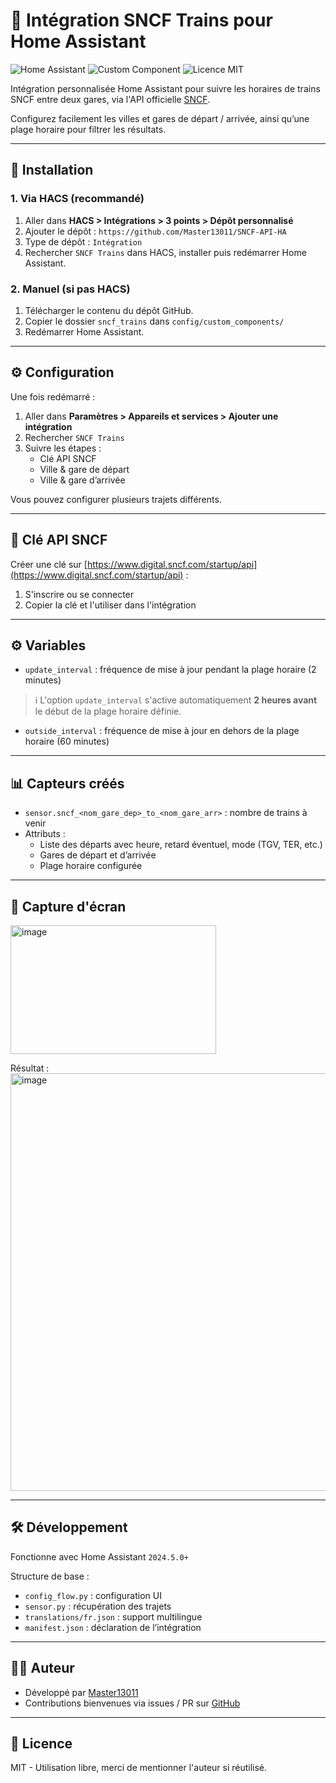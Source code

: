 # 🚄 Intégration SNCF Trains pour Home Assistant

![Home Assistant](https://img.shields.io/badge/Home--Assistant-2024.5+-blue?logo=home-assistant)
![Custom Component](https://img.shields.io/badge/Custom%20Component-oui-orange)
![Licence MIT](https://img.shields.io/badge/Licence-MIT-green)

Intégration personnalisée Home Assistant pour suivre les horaires de trains SNCF entre deux gares, via l'API officielle [SNCF](https://www.digital.sncf.com/startup/api).  

Configurez facilement les villes et gares de départ / arrivée, ainsi qu’une plage horaire pour filtrer les résultats.  

---

## 🔧 Installation

### 1. Via HACS (recommandé)
1. Aller dans **HACS > Intégrations > 3 points > Dépôt personnalisé**
2. Ajouter le dépôt : `https://github.com/Master13011/SNCF-API-HA`
3. Type de dépôt : `Intégration`
4. Rechercher `SNCF Trains` dans HACS, installer puis redémarrer Home Assistant.

### 2. Manuel (si pas HACS)
1. Télécharger le contenu du dépôt GitHub.
2. Copier le dossier `sncf_trains` dans `config/custom_components/`
3. Redémarrer Home Assistant.

---

## ⚙️ Configuration

Une fois redémarré :

1. Aller dans **Paramètres > Appareils et services > Ajouter une intégration**
2. Rechercher `SNCF Trains`
3. Suivre les étapes :
   - Clé API SNCF
   - Ville & gare de départ
   - Ville & gare d’arrivée

Vous pouvez configurer plusieurs trajets différents.

---

## 🔐 Clé API SNCF

Créer une clé sur [https://www.digital.sncf.com/startup/api](https://www.digital.sncf.com/startup/api) :

1. S'inscrire ou se connecter
2. Copier la clé et l'utiliser dans l'intégration

---

## ⚙️ Variables

- `update_interval` : fréquence de mise à jour pendant la plage horaire (2 minutes)

> ℹ️ L'option `update_interval` s'active automatiquement **2 heures avant** le début de la plage horaire définie.

- `outside_interval` : fréquence de mise à jour en dehors de la plage horaire (60 minutes)

---

## 📊 Capteurs créés

- `sensor.sncf_<nom_gare_dep>_to_<nom_gare_arr>` : nombre de trains à venir
- Attributs :
  - Liste des départs avec heure, retard éventuel, mode (TGV, TER, etc.)
  - Gares de départ et d’arrivée
  - Plage horaire configurée

---

## 📸 Capture d'écran

<img width="329" height="206" alt="image" src="https://github.com/user-attachments/assets/5488ee4b-fcd5-4e21-93e9-56dfbe47c08c" />

Résultat :  
<img width="508" height="668" alt="image" src="https://github.com/user-attachments/assets/fcfb6b37-3dbf-471e-ab82-69283bb00175" />

---

## 🛠 Développement

Fonctionne avec Home Assistant `2024.5.0+`

Structure de base :
- `config_flow.py` : configuration UI
- `sensor.py` : récupération des trajets
- `translations/fr.json` : support multilingue
- `manifest.json` : déclaration de l’intégration

---

## 🧑‍💻 Auteur

- Développé par [Master13011](https://github.com/Master13011)
- Contributions bienvenues via issues / PR sur [GitHub](https://github.com/Master13011/SNCF-API-HA)

---

## 📄 Licence

MIT - Utilisation libre, merci de mentionner l'auteur si réutilisé.
